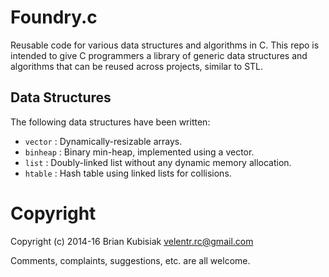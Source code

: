 # Foundry.c

Reusable code for various data structures and algorithms in C. This repo is
intended to give C programmers a library of generic data structures and
algorithms that can be reused across projects, similar to STL.

## Data Structures

The following data structures have been written:

 - `vector` : Dynamically-resizable arrays.
 - `binheap` : Binary min-heap, implemented using a vector.
 - `list` : Doubly-linked list without any dynamic memory allocation.
 - `htable` : Hash table using linked lists for collisions.

# Copyright

Copyright (c) 2014-16 Brian Kubisiak <velentr.rc@gmail.com>

Comments, complaints, suggestions, etc. are all welcome.

